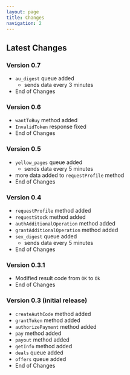 ```yaml
---
layout: page
title: Changes
navigation: 2
---
```



## Latest Changes
### **Version 0.7**
- `au_digest` queue added
  - sends data every 3 minutes
- End of Changes
### **Version 0.6**
- `wantToBuy` method added
- `InvalidToken` response fixed
- End of Changes
### **Version 0.5**
- `yellow_pages` queue added
  - sends data every 5 minutes
- more data added to `requestProfile` method
- End of Changes
### **Version 0.4**
- `requestProfile` method added
- `requestStock` method added
- `authAdditionalOperation` method added
- `grantAdditionalOperation` method added
- `sex_digest` queue added
  - sends data every 5 minutes
- End of Changes
### **Version 0.3.1**
- Modified result code from `OK` to `Ok`
- End of Changes
### **Version 0.3** (initial release)
- `createAuthCode` method added
- `grantToken` method added
- `authorizePayment` method added
- `pay` method added
- `payout` method added
- `getInfo` method added
- `deals` queue added
- `offers` queue added
- End of Changes
